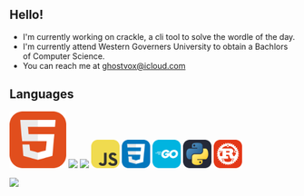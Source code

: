 ## Hello!
- I'm currently working on crackle, a cli tool to solve the wordle of the day.
- I'm currently attend Western Governers University to obtain a Bachlors of Computer Science.
- You can reach me at ghostvox@icloud.com
## Languages
<img src="https://github.com/tandpfun/skill-icons/blob/main/icons/HTML.svg" width=100>

<img src="postgreSql](https://github.com/tandpfun/skill-icons/blob/main/icons/PostgreSQL-Dark.svg" width=50>
<img src="https://github.com/twbs/icons/blob/main/icons/arrow-down.svg" width=100>
<img src="https://github.com/tandpfun/skill-icons/blob/main/icons/JavaScript.svg" width=50>
<img src="https://github.com/tandpfun/skill-icons/blob/main/icons/CSS.svg" width=50>
<img src="https://github.com/tandpfun/skill-icons/blob/main/icons/GoLang.svg" width=50>
<img src="https://github.com/tandpfun/skill-icons/blob/main/icons/Python-Dark.svg" width=50>
<img src="https://github.com/tandpfun/skill-icons/blob/main/icons/Rust.svg" width=50>

<!--
**GhostVox/GhostVox** is a ✨ _special_ ✨ repository because its `README.md` (this file) appears on your GitHub profile.

Here are some ideas to get you started:

- 🔭 I’m currently working on ...
- 🌱 I’m currently learning ...
- 👯 I’m looking to collaborate on ...
- 🤔 I’m looking for help with ...
- 💬 Ask me about ...
- 📫 How to reach me: ...
- 😄 Pronouns: ...
- ⚡ Fun fact: ...
-->
<p align="left">
  <img src="https://api.boot.dev/v1/users/public/12810a83-00ff-4198-b18c-13955b1ec12b/thumbnail" >
</p>
